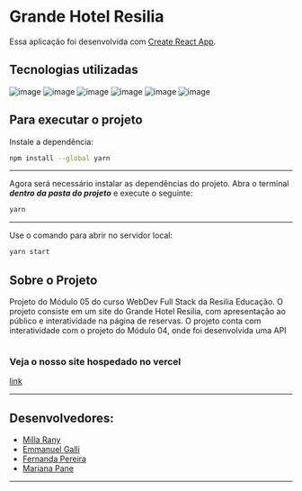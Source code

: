 # Grande Hotel Resilia
Essa aplicação foi desenvolvida com [Create React App](https://github.com/facebook/create-react-app).
## Tecnologias utilizadas
![image](https://img.shields.io/badge/React-20232A?style=for-the-badge&logo=react&logoColor=61DAFB)  ![image](https://img.shields.io/badge/Vercel-000000?style=for-the-badge&logo=vercel&logoColor=white)  ![image](https://img.shields.io/badge/CSS3-1572B6?style=for-the-badge&logo=css3&logoColor=white)  ![image](https://img.shields.io/badge/GIT-E44C30?style=for-the-badge&logo=git&logoColor=white)  ![image](https://img.shields.io/badge/GitHub-100000?style=for-the-badge&logo=github&logoColor=white)  ![image](https://img.shields.io/badge/Heroku-430098?style=for-the-badge&logo=heroku&logoColor=white) 
## Para executar o projeto
Instale a dependência:
```bash
npm install --global yarn
```
***
Agora será necessário instalar as dependências do projeto. Abra o terminal **_dentro da pasta do projeto_** e execute o seguinte:
```bash
yarn
```
***
Use o comando para abrir no servidor local:
 ```bash
 yarn start
 ```

 ## Sobre o Projeto
 <p> Projeto do Módulo 05 do curso WebDev Full Stack da Resilia Educação. O projeto consiste em um site do Grande Hotel Resilia, com apresentação ao público e interatividade na página de reservas. O projeto conta com interatividade com o projeto do Módulo 04, onde foi desenvolvida uma API </p>

 <img src="src/assets/img/homePrint.jpg" width="" alt=""> 
  </div>

 ### Veja o nosso site hospedado no vercel
 [link](https://hotelresiliapalace.vercel.app/)

 ***

 ## Desenvolvedores:

 - <a href = "https://www.linkedin.com/in/milla-rany-aguiar-102244228/"> Milla Rany </a>
 - <a href = "https://www.linkedin.com/in/emmanuelgallibr/"> Emmanuel Galli </a>
 - <a href = "https://www.linkedin.com/in/fernandapereiradasilva/"> Fernanda Pereira </a>
 - <a href = "https://www.linkedin.com/in/marianapane/"> Mariana Pane </a>
 ***
